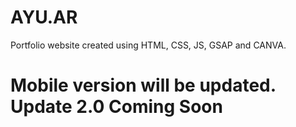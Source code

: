 # AYU.AR
Portfolio website created using HTML, CSS, JS, GSAP and CANVA.


# Mobile version will be updated. Update 2.0 Coming Soon
